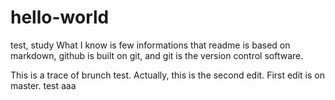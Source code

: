 # hello-world
test, study
What I know is few informations that readme is based on markdown, github is built on git, and git is the version control software.

This is a trace of brunch test.
Actually, this is the second edit.
First edit is on master.
test aaa
